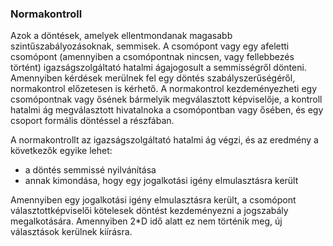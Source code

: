 ### Normakontroll

Azok a döntések, amelyek ellentmondanak magasabb szintűszabályozásoknak, semmisek. A csomópont vagy egy afeletti csomópont \(amennyiben a csomópontnak nincsen, vagy fellebbezés történt\) igazságszolgáltató hatalmi ágajogosult a semmisségről dönteni. Amennyiben kérdések merülnek fel egy döntés szabályszerűségéről, normakontrol előzetesen is kérhető. A normakontrol kezdeményezheti egy csomópontnak vagy ősének bármelyik megválasztott képviselője, a kontroll hatalmi ág megválasztott hivatalnoka a csomópontban vagy ősében, és egy csoport formális döntéssel a részfában.

A normakontrollt az igazságszolgáltató hatalmi ág végzi, és az eredmény a következők egyike lehet:

* a döntés semmissé nyilvánítása
* annak kimondása, hogy egy jogalkotási igény elmulasztásra került

Amennyiben egy jogalkotási igény elmulasztásra került, a csomópont választottképviselői kötelesek döntést kezdeményezni a jogszabály megalkotására. Amennyiben 2\*D idő alatt ez nem történik meg, új választások kerülnek kiírásra.



